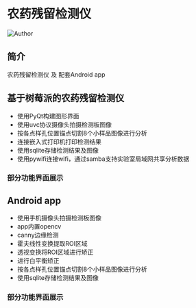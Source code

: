 # 农药残留检测仪
![Author](https://img.shields.io/badge/author-@vicchen-blue.svg?style=flat)

## 简介

农药残留检测仪 及 配套Android app

## 基于树莓派的农药残留检测仪
 
 * 使用PyQt构建图形界面
 * 使用uvc协议摄像头拍摄检测板图像
 * 按各点样孔位置锚点切割8个小样品图像进行分析
 * 连接嵌入式打印机打印检测结果
 * 使用sqlite存储检测结果及图像
 * 使用pywifi连接wifi，通过samba支持实验室局域网共享分析数据

### 部分功能界面展示

## Android app

 * 使用手机摄像头拍摄检测板图像
 * app内置opencv
 * canny边缘检测
 * 霍夫线性变换提取ROI区域
 * 透视变换将ROI区域进行矫正
 * 进行白平衡矫正
 * 按各点样孔位置锚点切割8个小样品图像进行分析
 * 使用sqlite存储检测结果及图像

### 部分功能界面展示
